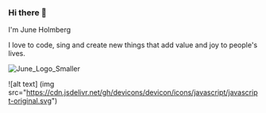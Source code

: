 ### Hi there 👋
I'm June Holmberg

I love to code, sing and create new things that add value and joy to people's lives.  

![June_Logo_Smaller](https://user-images.githubusercontent.com/94821167/158715920-ccb81092-9c68-4482-9411-6b40388e9449.png)

![alt text] (img src="https://cdn.jsdelivr.net/gh/devicons/devicon/icons/javascript/javascript-original.svg")

<!--
**jmch-git/jmch-git** is a ✨ _special_ ✨ repository because its `README.md` (this file) appears on your GitHub profile.

Here are some ideas to get you started:

- 🔭 I’m currently working on ...
- 🌱 I’m currently learning ...
- 👯 I’m looking to collaborate on ...
- 🤔 I’m looking for help with ...
- 💬 Ask me about ...
- 📫 How to reach me: ...
- 😄 Pronouns: ...
- ⚡ Fun fact: ...
-->
